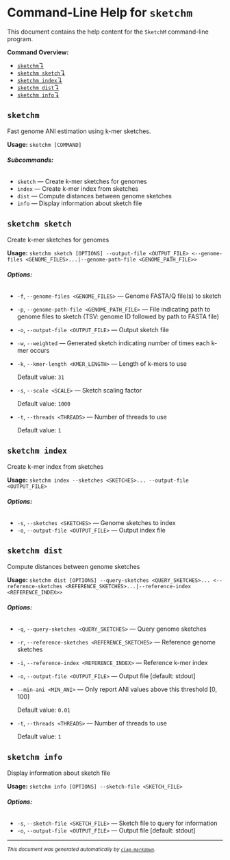 # Command-Line Help for `sketchm`

This document contains the help content for the `SketchM` command-line program.

**Command Overview:**

* [`sketchm`↴](#sketchm)
* [`sketchm sketch`↴](#sketchm-sketch)
* [`sketchm index`↴](#sketchm-index)
* [`sketchm dist`↴](#sketchm-dist)
* [`sketchm info`↴](#sketchm-info)

## `sketchm`

Fast genome ANI estimation using k-mer sketches.

**Usage:** `sketchm [COMMAND]`

###### **Subcommands:**

* `sketch` — Create k-mer sketches for genomes
* `index` — Create k-mer index from sketches
* `dist` — Compute distances between genome sketches
* `info` — Display information about sketch file


## `sketchm sketch`

Create k-mer sketches for genomes

**Usage:** `sketchm sketch [OPTIONS] --output-file <OUTPUT_FILE> <--genome-files <GENOME_FILES>...|--genome-path-file <GENOME_PATH_FILE>>`

###### **Options:**

* `-f`, `--genome-files <GENOME_FILES>` — Genome FASTA/Q file(s) to sketch
* `-p`, `--genome-path-file <GENOME_PATH_FILE>` — File indicating path to genome files to sketch (TSV: genome ID followed by path to FASTA file)
* `-o`, `--output-file <OUTPUT_FILE>` — Output sketch file
* `-w`, `--weighted` — Generated sketch indicating number of times each k-mer occurs
* `-k`, `--kmer-length <KMER_LENGTH>` — Length of k-mers to use

  Default value: `31`
* `-s`, `--scale <SCALE>` — Sketch scaling factor

  Default value: `1000`
* `-t`, `--threads <THREADS>` — Number of threads to use

  Default value: `1`



## `sketchm index`

Create k-mer index from sketches

**Usage:** `sketchm index --sketches <SKETCHES>... --output-file <OUTPUT_FILE>`

###### **Options:**

* `-s`, `--sketches <SKETCHES>` — Genome sketches to index
* `-o`, `--output-file <OUTPUT_FILE>` — Output index file



## `sketchm dist`

Compute distances between genome sketches

**Usage:** `sketchm dist [OPTIONS] --query-sketches <QUERY_SKETCHES>... <--reference-sketches <REFERENCE_SKETCHES>...|--reference-index <REFERENCE_INDEX>>`

###### **Options:**

* `-q`, `--query-sketches <QUERY_SKETCHES>` — Query genome sketches
* `-r`, `--reference-sketches <REFERENCE_SKETCHES>` — Reference genome sketches
* `-i`, `--reference-index <REFERENCE_INDEX>` — Reference k-mer index
* `-o`, `--output-file <OUTPUT_FILE>` — Output file [default: stdout]
* `--min-ani <MIN_ANI>` — Only report ANI values above this threshold [0, 100]

  Default value: `0.01`
* `-t`, `--threads <THREADS>` — Number of threads to use

  Default value: `1`



## `sketchm info`

Display information about sketch file

**Usage:** `sketchm info [OPTIONS] --sketch-file <SKETCH_FILE>`

###### **Options:**

* `-s`, `--sketch-file <SKETCH_FILE>` — Sketch file to query for information
* `-o`, `--output-file <OUTPUT_FILE>` — Output file [default: stdout]



<hr/>

<small><i>
    This document was generated automatically by
    <a href="https://crates.io/crates/clap-markdown"><code>clap-markdown</code></a>.
</i></small>

